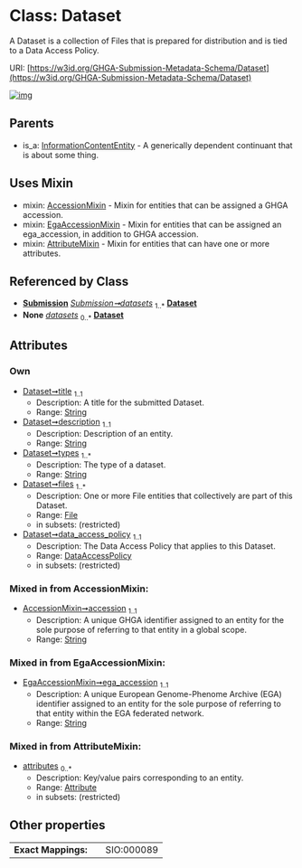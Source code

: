 
# Class: Dataset


A Dataset is a collection of Files that is prepared for distribution and is tied to a Data Access Policy.

URI: [https://w3id.org/GHGA-Submission-Metadata-Schema/Dataset](https://w3id.org/GHGA-Submission-Metadata-Schema/Dataset)


[![img](https://yuml.me/diagram/nofunky;dir:TB/class/[Submission],[InformationContentEntity],[File],[EgaAccessionMixin],[DataAccessPolicy]<data_access_policy%201..1-++[Dataset&#124;title:string;description:string;types:string%20%2B;accession:string;ega_accession:string],[File]<files%201..*-++[Dataset],[Submission]++-%20datasets%201..*>[Dataset],[Submission]++-%20datasets(i)%200..*>[Dataset],[Dataset]uses%20-.->[AccessionMixin],[Dataset]uses%20-.->[EgaAccessionMixin],[Dataset]uses%20-.->[AttributeMixin],[InformationContentEntity]^-[Dataset],[DataAccessPolicy],[AttributeMixin],[Attribute],[AccessionMixin])](https://yuml.me/diagram/nofunky;dir:TB/class/[Submission],[InformationContentEntity],[File],[EgaAccessionMixin],[DataAccessPolicy]<data_access_policy%201..1-++[Dataset&#124;title:string;description:string;types:string%20%2B;accession:string;ega_accession:string],[File]<files%201..*-++[Dataset],[Submission]++-%20datasets%201..*>[Dataset],[Submission]++-%20datasets(i)%200..*>[Dataset],[Dataset]uses%20-.->[AccessionMixin],[Dataset]uses%20-.->[EgaAccessionMixin],[Dataset]uses%20-.->[AttributeMixin],[InformationContentEntity]^-[Dataset],[DataAccessPolicy],[AttributeMixin],[Attribute],[AccessionMixin])

## Parents

 *  is_a: [InformationContentEntity](InformationContentEntity.md) - A generically dependent continuant that is about some thing.

## Uses Mixin

 *  mixin: [AccessionMixin](AccessionMixin.md) - Mixin for entities that can be assigned a GHGA accession.
 *  mixin: [EgaAccessionMixin](EgaAccessionMixin.md) - Mixin for entities that can be assigned an ega_accession, in addition to GHGA accession.
 *  mixin: [AttributeMixin](AttributeMixin.md) - Mixin for entities that can have one or more attributes.

## Referenced by Class

 *  **[Submission](Submission.md)** *[Submission➞datasets](Submission_datasets.md)*  <sub>1..\*</sub>  **[Dataset](Dataset.md)**
 *  **None** *[datasets](datasets.md)*  <sub>0..\*</sub>  **[Dataset](Dataset.md)**

## Attributes


### Own

 * [Dataset➞title](Dataset_title.md)  <sub>1..1</sub>
     * Description: A title for the submitted Dataset.
     * Range: [String](types/String.md)
 * [Dataset➞description](Dataset_description.md)  <sub>1..1</sub>
     * Description: Description of an entity.
     * Range: [String](types/String.md)
 * [Dataset➞types](Dataset_types.md)  <sub>1..\*</sub>
     * Description: The type of a dataset.
     * Range: [String](types/String.md)
 * [Dataset➞files](Dataset_files.md)  <sub>1..\*</sub>
     * Description: One or more File entities that collectively are part of this Dataset.
     * Range: [File](File.md)
     * in subsets: (restricted)
 * [Dataset➞data_access_policy](Dataset_data_access_policy.md)  <sub>1..1</sub>
     * Description: The Data Access Policy that applies to this Dataset.
     * Range: [DataAccessPolicy](DataAccessPolicy.md)
     * in subsets: (restricted)

### Mixed in from AccessionMixin:

 * [AccessionMixin➞accession](AccessionMixin_accession.md)  <sub>1..1</sub>
     * Description: A unique GHGA identifier assigned to an entity for the sole purpose of referring to that entity in a global scope.
     * Range: [String](types/String.md)

### Mixed in from EgaAccessionMixin:

 * [EgaAccessionMixin➞ega_accession](EgaAccessionMixin_ega_accession.md)  <sub>1..1</sub>
     * Description: A unique European Genome-Phenome Archive (EGA) identifier assigned to an entity for the sole purpose of referring to that entity within the EGA federated network.
     * Range: [String](types/String.md)

### Mixed in from AttributeMixin:

 * [attributes](attributes.md)  <sub>0..\*</sub>
     * Description: Key/value pairs corresponding to an entity.
     * Range: [Attribute](Attribute.md)
     * in subsets: (restricted)

## Other properties

|  |  |  |
| --- | --- | --- |
| **Exact Mappings:** | | SIO:000089 |

